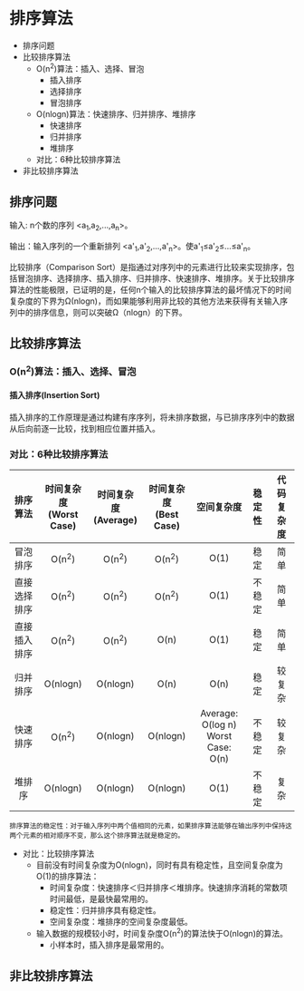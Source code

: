 # 排序算法

- 排序问题
- 比较排序算法
  - O(n<sup>2</sup>)算法：插入、选择、冒泡
    - 插入排序
    - 选择排序
    - 冒泡排序
  - O(nlogn)算法：快速排序、归并排序、堆排序
    - 快速排序
    - 归并排序
    - 堆排序
  - 对比：6种比较排序算法
- 非比较排序算法
    
## 排序问题

输入: n个数的序列 \<a<sub>1</sub>,a<sub>2</sub>,...,a<sub>n</sub>\>。

输出：输入序列的一个重新排列 \<a'<sub>1</sub>,a'<sub>2</sub>,...,a'<sub>n</sub>\>。使a'<sub>1</sub>≤a'<sub>2</sub>≤...≤a'<sub>n</sub>。

比较排序（Comparison Sort）是指通过对序列中的元素进行比较来实现排序，包括冒泡排序、选择排序、插入排序、归并排序、快速排序、堆排序。关于比较排序算法的性能极限，已证明的是，任何n个输入的比较排序算法的最坏情况下的时间复杂度的下界为Ω(nlogn)，而如果能够利用非比较的其他方法来获得有关输入序列中的排序信息，则可以突破Ω（nlogn）的下界。

## 比较排序算法
  
### O(n<sup>2</sup>)算法：插入、选择、冒泡

#### 插入排序(Insertion Sort)

插入排序的工作原理是通过构建有序序列，将未排序数据，与已排序序列中的数据从后向前逐一比较，找到相应位置并插入。

### 对比：6种比较排序算法

|排序算法|时间复杂度<br>(Worst Case)|时间复杂度<br>(Average)|时间复杂度<br>(Best Case)|空间复杂度|稳定性|代码复杂度|
|:---:|:---:|:---:|:---:|:---:|:---:|:---:|
|冒泡排序|O(n<sup>2</sup>)|O(n<sup>2</sup>)|O(n<sup>2</sup>)|O(1)|稳定|简单|
|直接选择排序|O(n<sup>2</sup>)|O(n<sup>2</sup>)|O(n<sup>2</sup>)|O(1)|不稳定|简单|
|直接插入排序|O(n<sup>2</sup>)|O(n<sup>2</sup>)|O(n)|O(1)|稳定|简单|
|归并排序|O(nlogn)|O(nlogn)|O(n)|O(n)|稳定|较复杂|
|快速排序|O(n<sup>2</sup>)|O(nlogn)|O(nlogn)|Average: O(log n)<br> Worst Case: O(n)|不稳定|较复杂|			
|堆排序|O(nlogn)|O(nlogn)|O(nlogn)|O(1)|不稳定|复杂|

```
排序算法的稳定性：对于输入序列中两个值相同的元素，如果排序算法能够在输出序列中保持这两个元素的相对顺序不变，那么这个排序算法就是稳定的。
```

- 对比：比较排序算法
  - 目前没有时间复杂度为O(nlogn)，同时有具有稳定性，且空间复杂度为O(1)的排序算法：
    - 时间复杂度：快速排序＜归并排序＜堆排序。快速排序消耗的常数项时间最低，是最快最常用的。
    - 稳定性：归并排序具有稳定性。
    - 空间复杂度：堆排序的空间复杂度最低。
  - 输入数据的规模较小时，时间复杂度O(n<sup>2</sup>)的算法快于O(nlogn)的算法。
    - 小样本时，插入排序是最常用的。 

## 非比较排序算法
